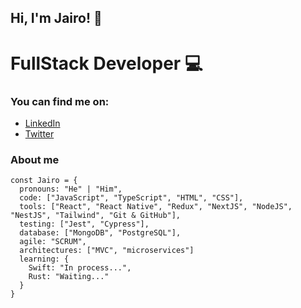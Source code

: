 ## Hi, I'm Jairo! 👋

# FullStack Developer 💻

### You can find me on:
- [LinkedIn](https://www.linkedin.com/in/jairotoronovellis/)
- [Twitter](https://twitter.com/JairojairtoroN)

### About me
```
const Jairo = {
  pronouns: "He" | "Him",
  code: ["JavaScript", "TypeScript", "HTML", "CSS"],
  tools: ["React", "React Native", "Redux", "NextJS", "NodeJS", "NestJS", "Tailwind", "Git & GitHub"],
  testing: ["Jest", "Cypress"],
  database: ["MongoDB", "PostgreSQL"],
  agile: "SCRUM",
  architectures: ["MVC", "microservices"]
  learning: {
    Swift: "In process...",
    Rust: "Waiting..."
  }
}
```

